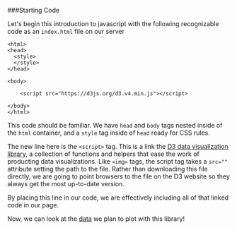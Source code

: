 ###Starting Code

Let's begin this introduction to javascript with the following recognizable code as an `index.html` file on our server

```
<html>
<head>
  <style> 
  </style>
</head>

<body>

	<script src="https://d3js.org/d3.v4.min.js"></script>
  
</body>
</html>

```

This code should be familiar. We have `head` and `body` tags nested inside of the `html` container, and a `style` tag inside of `head` ready for CSS rules.

The new line here is the `<script>` tag. This is a link the [D3 data visualization library](http://www.d3js.org), a collection of functions and helpers that ease the work of producting data visualizations. Like `<img>` tags, the script tag takes a `src=""` attribute setting the path to the file. Rather than downloading this file directly, we are going to point browsers to the file on the D3 website so they always get the most up-to-date version.

By placing this line in our code, we are effectively including all of that linked code in our page.

Now, we can look at the [data](dataset.md) we plan to plot with this library!


